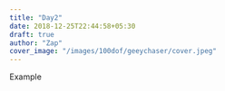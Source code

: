 ```yaml
---
title: "Day2"
date: 2018-12-25T22:44:58+05:30
draft: true
author: "Zap"
cover_image: "/images/100dof/geeychaser/cover.jpeg"
---
```

Example
<!--more-->
